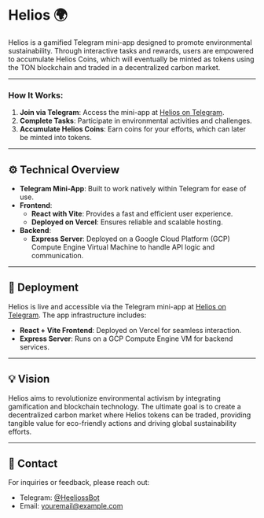 # Helios 🌍

Helios is a gamified Telegram mini-app designed to promote environmental sustainability. Through interactive tasks and rewards, users are empowered to accumulate Helios Coins, which will eventually be minted as tokens using the TON blockchain and traded in a decentralized carbon market.

---
### How It Works:
1. **Join via Telegram**: Access the mini-app at [Helios on Telegram](https://t.me/HeeliossBot/Helios).
2. **Complete Tasks**: Participate in environmental activities and challenges.
3. **Accumulate Helios Coins**: Earn coins for your efforts, which can later be minted into tokens.

---

## ⚙️ Technical Overview

- **Telegram Mini-App**: Built to work natively within Telegram for ease of use.
- **Frontend**:
  - **React with Vite**: Provides a fast and efficient user experience.
  - **Deployed on Vercel**: Ensures reliable and scalable hosting.
- **Backend**:
  - **Express Server**: Deployed on a Google Cloud Platform (GCP) Compute Engine Virtual Machine to handle API logic and communication.

---

## 🌟 Deployment

Helios is live and accessible via the Telegram mini-app at [Helios on Telegram](https://t.me/HeeliossBot/Helios). The app infrastructure includes:

- **React + Vite Frontend**: Deployed on Vercel for seamless interaction.
- **Express Server**: Runs on a GCP Compute Engine VM for backend services.

---

## 💡 Vision

Helios aims to revolutionize environmental activism by integrating gamification and blockchain technology. The ultimate goal is to create a decentralized carbon market where Helios tokens can be traded, providing tangible value for eco-friendly actions and driving global sustainability efforts.

---

## 💬 Contact

For inquiries or feedback, please reach out:

- Telegram: [@HeeliossBot](https://t.me/HeeliossBot/Helios)
- Email: [youremail@example.com](mailto:support@heliosapp.tech)
